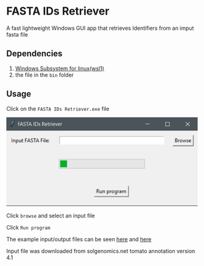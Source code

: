 # FASTA IDs Retriever

A fast lightweight Windows GUI app that retrieves Identifiers from an imput fasta file

## Dependencies

1. [Windows Subsystem for linux(wsl1)](INSTALL.md)
2. the file in the `bin` folder

## Usage 

Click on the `FASTA IDs Retriever.exe` file

![](img/1.png)

Click `browse` and select an input file

Click `Run program`

The example input/output files can be seen [here](data/ITAG4.1_proteins.fasta)  and [here](data/ITAG4.1_proteins_ids.txt)

Input file was downloaded from solgenomics.net tomato annotation version 4.1

